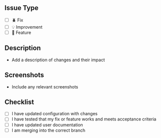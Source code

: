## Issue Type

<!-- ignore-task-list-start -->

- [ ] 🪲 Fix
- [ ] 💡 Improvement
- [ ] 🏁 Feature
<!-- ignore-task-list-end -->

## Description

- Add a description of changes and their impact

## Screenshots

- Include any relevant screenshots

## Checklist

- [ ] I have updated configuration with changes
- [ ] I have tested that my fix or feature works and meets acceptance criteria
- [ ] I have updated user documentation
- [ ] I am merging into the correct branch
